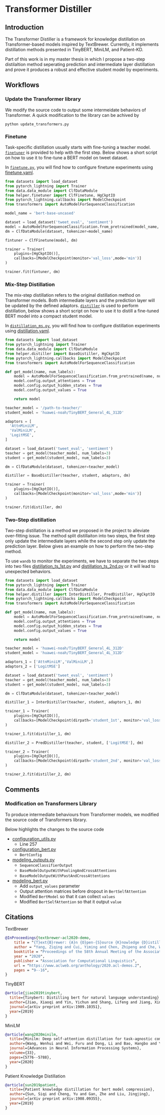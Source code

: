 # Transformer Distiller

## Introduction
The Transformer Distiller is a framework for knowledge distillation on Transformer-based models inspired by TextBrewer. 
Currently, it implements distillation methods presented in TinyBERT, MiniLM, and Patient-KD. 

Part of this work is in my master thesis in which I propose a two-step distilaltion method seperating prediction and 
intermediate layer distillation and prove it produces a robust and effective student model by experiments.

## Workflows

### Update the Transformer library
We modify the source code to output some intermeidate behaviors of Transformer.
A quick modification to the library can be achived by
```shell
python update_transformers.py
```


### Finetune
Task-specific distillation usually starts with fine-tuning a teacher model.
[`finetuner`](helper/finetuner.py) is provided to help with the first step. 
Below shows a short script on how to use it to fine-tune a BERT model on tweet dataset.

In [`finetune.py`](finetune.py), you will find how to configure finetune experiments using [finetune.yaml](configs/finetune.yaml). 

```python
from datasets import load_dataset
from pytorch_lightning import Trainer
from data.data_module import ClfDataModule
from helper.finetuner import ClfFinetune, HgCkptIO
from pytorch_lightning.callbacks import ModelCheckpoint
from transformers import AutoModelForSequenceClassification

model_name = 'bert-base-uncased'

dataset = load_dataset('tweet_eval', 'sentiment')
model = AutoModelForSequenceClassification.from_pretrained(model_name, num_labels=3)
dm = ClfDataModule(dataset, tokenizer=model_name)

fintuner = ClfFinetune(model, dm)

trainer = Trainer(
    plugins=[HgCkptIO()],
    callbacks=[ModelCheckpoint(monitor='val_loss',mode='min')]
)

trainer.fit(fintuner, dm)
```

### Mix-Step Distillation
The mix-step distillation refers to the original distillation method on Transformer models.
Both intermediate layers and the prediction layer will be updated by the defined adaptors.
[`distiller`](helper/distiller.py) is used to perform distillation, below shows a short script on how to use it to 
distill a fine-tuned BERT model into a compact student model.

In [`distillation_ms.py`](distillation.py), you will find how to configure distillation experiments using [distillation.yaml](configs/distillation.yaml).

```python
from datasets import load_dataset
from pytorch_lightning import Trainer
from data.data_module import ClfDataModule
from helper.distiller import BaseDistiller, HgCkptIO
from pytorch_lightning.callbacks import ModelCheckpoint
from transformers import AutoModelForSequenceClassification

def get_model(name, num_labels):
    model = AutoModelForSequenceClassification.from_pretrained(name, num_labels=num_labels)
    model.config.output_attentions = True
    model.config.output_hidden_states = True
    model.config.output_values = True

    return model

teacher_model = '/path-to-teacher/'
student_model = 'huawei-noah/TinyBERT_General_4L_312D'

adaptors = [
  'AttnMiniLM',
  'ValMiniLM',
  'LogitMSE',
]

dataset = load_dataset('tweet_eval', 'sentiment')
teacher = get_model(teacher_model, num_labels=3)
student = get_model(student_model, num_labels=3)

dm = ClfDataModule(dataset, tokenizer=teacher_model)

distiller = BaseDistiller(teacher, student, adaptors, dm)

trainer = Trainer(
    plugins=[HgCkptIO()],
    callbacks=[ModelCheckpoint(monitor='val_loss',mode='min')]
)

trainer.fit(distiller, dm)
```

### Two-Step distillation
Two-step distillation is a method we proposed in the project to alleviate over-fitting issue.
The method split distillaiton into two steps, the first step only update the intermediate layers while the second step
only update the prediction layer. Below gives an example on how to perform the two-step method.

To use `wandb` to monitor the experiments, we have to separate the two steps into two files [distillation_ts_1st.py](distillation_ts_1st.py)
and [distillation_ts_2nd.py](distillation_ts_2nd.py) or it will lead to unexpected behaviors.

```python
from datasets import load_dataset
from pytorch_lightning import Trainer
from data.data_module import ClfDataModule
from helper.distiller import InterDistiller, PredDistiller, HgCkptIO
from pytorch_lightning.callbacks import ModelCheckpoint
from transformers import AutoModelForSequenceClassification

def get_model(name, num_labels):
    model = AutoModelForSequenceClassification.from_pretrained(name, num_labels=num_labels)
    model.config.output_attentions = True
    model.config.output_hidden_states = True
    model.config.output_values = True

    return model

teacher_model = 'huawei-noah/TinyBERT_General_4L_312D'
student_model = 'huawei-noah/TinyBERT_General_4L_312D'

adaptors_1 = ['AttnMiniLM','ValMiniLM',]
adaptors_2 = ['LogitMSE']

dataset = load_dataset('tweet_eval', 'sentiment')
teacher = get_model(teacher_model, num_labels=3)
student = get_model(student_model, num_labels=3)

dm = ClfDataModule(dataset, tokenizer=teacher_model)

distiller_1 = InterDistiller(teacher, student, adaptors_1, dm)

trainer_1 = Trainer(
    plugins=[HgCkptIO()],
    callbacks=[ModelCheckpoint(dirpath='student_1st', monitor='val_loss',mode='min', save_last=True)]
)

trainer_1.fit(distiller_1, dm)

distiller_2 = PredDistiller(teacher, student, ['LogitMSE'], dm)

trainer_2 = Trainer(
    plugins=[HgCkptIO()],
    callbacks=[ModelCheckpoint(dirpath='student_2nd', monitor='val_loss',mode='min', save_last=True)]
)

trainer_2.fit(distiller_2, dm)
```


## Comments

### Modification on Transformers Library
To produce intermediate behaviours from Transformer models, we modified the source code of Transformers library.

Below highlights the changes to the source code
- [configuration_utils.py](bert/configuration_utils.py)
  - Line 257
- [configuration_bert.py](bert/configuration_bert.py)
  - `BertConfig`
- [modeling_outputs.py](bert/modeling_outputs.py)
  - `SequenceClassifierOutput`
  - `BaseModelOutputWithPoolingAndCrossAttentions`
  - `BaseModelOutputWithPastAndCrossAttentions`
- [modeling_bert.py](bert/modeling_bert.py)
    - Add `output_values` parameter
    - Output attention matrices before dropout in `BertSelfAttention`
    - Modified `BertModel` so that it can collect `values`
    - Modified `BertSelfAttention` so that it output `value`

## Citations
TextBrewer
```bibtex
@InProceedings{textbrewer-acl2020-demo,
    title = "{T}ext{B}rewer: {A}n {O}pen-{S}ource {K}nowledge {D}istillation {T}oolkit for {N}atural {L}anguage {P}rocessing",
    author = "Yang, Ziqing and Cui, Yiming and Chen, Zhipeng and Che, Wanxiang and Liu, Ting and Wang, Shijin and Hu, Guoping",
    booktitle = "Proceedings of the 58th Annual Meeting of the Association for Computational Linguistics: System Demonstrations",
    year = "2020",
    publisher = "Association for Computational Linguistics",
    url = "https://www.aclweb.org/anthology/2020.acl-demos.2",
    pages = "9--16",
}
```
TinyBERT
```bibtex
@article{jiao2019tinybert,
  title={Tinybert: Distilling bert for natural language understanding},
  author={Jiao, Xiaoqi and Yin, Yichun and Shang, Lifeng and Jiang, Xin and Chen, Xiao and Li, Linlin and Wang, Fang and Liu, Qun},
  journal={arXiv preprint arXiv:1909.10351},
  year={2019}
}
```
MiniLM
```bibtex
@article{wang2020minilm,
  title={Minilm: Deep self-attention distillation for task-agnostic compression of pre-trained transformers},
  author={Wang, Wenhui and Wei, Furu and Dong, Li and Bao, Hangbo and Yang, Nan and Zhou, Ming},
  journal={Advances in Neural Information Processing Systems},
  volume={33},
  pages={5776--5788},
  year={2020}
}
```
Patient Knowledge Distillation
```bibtex
@article{sun2019patient,
  title={Patient knowledge distillation for bert model compression},
  author={Sun, Siqi and Cheng, Yu and Gan, Zhe and Liu, Jingjing},
  journal={arXiv preprint arXiv:1908.09355},
  year={2019}
}
```
